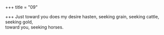 +++
title = "09"

+++
Just toward you does my desire hasten, seeking grain, seeking cattle,  seeking gold,  
toward you, seeking horses.  